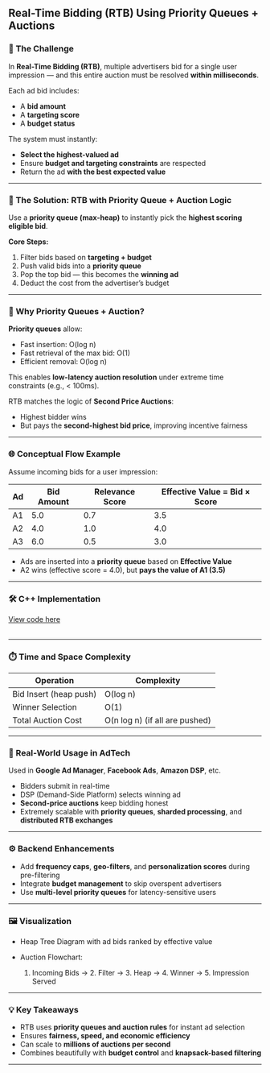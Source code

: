 
##  Real-Time Bidding (RTB) Using Priority Queues + Auctions
### **🎯 The Challenge**

In **Real-Time Bidding (RTB)**, multiple advertisers bid for a single user impression — and this entire auction must be resolved **within milliseconds**.

Each ad bid includes:

* A **bid amount**
* A **targeting score**
* A **budget status**

The system must instantly:

* **Select the highest-valued ad**
* Ensure **budget and targeting constraints** are respected
* Return the ad **with the best expected value**

---

### **🚀 The Solution: RTB with Priority Queue + Auction Logic**

Use a **priority queue (max-heap)** to instantly pick the **highest scoring eligible bid**.

**Core Steps:**

1. Filter bids based on **targeting + budget**
2. Push valid bids into a **priority queue**
3. Pop the top bid — this becomes the **winning ad**
4. Deduct the cost from the advertiser’s budget

---

### **🧠 Why Priority Queues + Auction?**

**Priority queues** allow:

* Fast insertion: O(log n)
* Fast retrieval of the max bid: O(1)
* Efficient removal: O(log n)

This enables **low-latency auction resolution** under extreme time constraints (e.g., < 100ms).

RTB matches the logic of **Second Price Auctions**:

* Highest bidder wins
* But pays the **second-highest bid price**, improving incentive fairness

---

### **🌐 Conceptual Flow Example**

Assume incoming bids for a user impression:

| Ad | Bid Amount | Relevance Score | Effective Value = Bid × Score |
| -- | ---------- | --------------- | ----------------------------- |
| A1 | 5.0        | 0.7             | 3.5                           |
| A2 | 4.0        | 1.0             | 4.0                           |
| A3 | 6.0        | 0.5             | 3.0                           |

* Ads are inserted into a **priority queue** based on **Effective Value**
* A2 wins (effective score = 4.0), but **pays the value of A1 (3.5)**

---


### 🛠 C++ Implementation
[View code here](https://github.com/bhumikanaik126/APS-Portfolio/blob/main/codes/b3.cpp)<br><br>

---

### **⏱️ Time and Space Complexity**

| Operation              | Complexity                     |
| ---------------------- | ------------------------------ |
| Bid Insert (heap push) | O(log n)                       |
| Winner Selection       | O(1)                           |
| Total Auction Cost     | O(n log n) (if all are pushed) |

---

### **🧪 Real-World Usage in AdTech**

Used in **Google Ad Manager**, **Facebook Ads**, **Amazon DSP**, etc.

* Bidders submit in real-time
* DSP (Demand-Side Platform) selects winning ad
* **Second-price auctions** keep bidding honest
* Extremely scalable with **priority queues**, **sharded processing**, and **distributed RTB exchanges**

---

### **⚙️ Backend Enhancements**

* Add **frequency caps**, **geo-filters**, and **personalization scores** during pre-filtering
* Integrate **budget management** to skip overspent advertisers
* Use **multi-level priority queues** for latency-sensitive users

---

### **🖼️ Visualization**

* Heap Tree Diagram with ad bids ranked by effective value
* Auction Flowchart:

  1. Incoming Bids → 2. Filter → 3. Heap → 4. Winner → 5. Impression Served

---

### **💡 Key Takeaways**

* RTB uses **priority queues and auction rules** for instant ad selection
* Ensures **fairness, speed, and economic efficiency**
* Can scale to **millions of auctions per second**
* Combines beautifully with **budget control** and **knapsack-based filtering**

---


